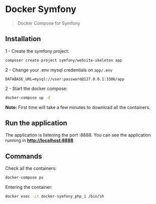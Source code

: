 # Docker Symfony
> Docker Compose for Symfony

## Installation
1 - Create the symfony project:
```bash
composer create-project symfony/website-skeleton app
``` 

2 - Change your .env mysql credentials on `app/.env`
```dotenv
DATABASE_URL=mysql://user:password@127.0.0.1:3306/app
```

2 - Start the docker compose:
```bash
docker-compose up -d
```
**Note:** First time will take a few minutes to download all the containers.

## Run the application
The application is listening the port :8888.
You can see the application running in **[http://localhost:8888](http://localhost:8888)**

## Commands
Check all the containers:
```bash
docker-compose ps
```

Entering the container:
```bash
docker exec -it docker-symfony_php_1 /bin/sh
```
